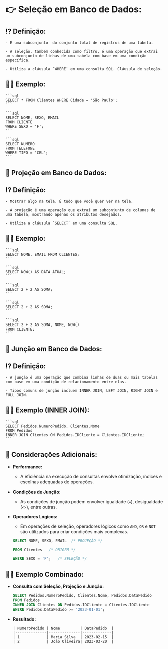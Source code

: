# 👉 **Seleção em Banco de Dados:**

## ⁉ **Definição:**

    - É uma subconjunto  do conjunto total de registros de uma tabela.

    - A seleção, também conhecida como filtro, é uma operação que extrai um subconjunto de linhas de uma tabela com base em uma condição específica.

    - Utiliza a cláusula `WHERE` em uma consulta SQL. Cláusula de seleção.

## 👩‍🏫 **Exemplo:**

    ```sql
    SELECT * FROM Clientes WHERE Cidade = 'São Paulo';
    ```

    ```sql
    SELECT NOME, SEXO, EMAIL
    FROM CLIENTE
    WHERE SEXO = 'F';
    ```

    ```sql
    SELECT NUMERO
    FROM TELEFONE
    WHERE TIPO = 'CEL';
    ```

## 🎥 **Projeção em Banco de Dados:**

## ⁉ **Definição:**

    - Mostrar algo na tela. É tudo que você quer ver na tela.

    - A projeção é uma operação que extrai um subconjunto de colunas de uma tabela, mostrando apenas os atributos desejados.

    - Utiliza a cláusula `SELECT` em uma consulta SQL.

## 👩‍🏫 **Exemplo:**

    ```sql
    SELECT NOME, EMAIL FROM CLIENTES;
    ```

    ```sql
    SELECT NOW() AS DATA_ATUAL;
    ```

    ```sql
    SELECT 2 + 2 AS SOMA;
    ```

    ```sql
    SELECT 2 + 2 AS SOMA;
    ```

    ```sql
    SELECT 2 + 2 AS SOMA, NOME, NOW()
    FROM CLIENTE;
    ```

## 🔌 **Junção em Banco de Dados:**

## ⁉ **Definição:**

    - A junção é uma operação que combina linhas de duas ou mais tabelas com base em uma condição de relacionamento entre elas.
    
    - Tipos comuns de junção incluem INNER JOIN, LEFT JOIN, RIGHT JOIN e FULL JOIN.

## 👩‍🏫 **Exemplo (INNER JOIN):**

    ```sql
    SELECT Pedidos.NumeroPedido, Clientes.Nome
    FROM Pedidos
    INNER JOIN Clientes ON Pedidos.IDCliente = Clientes.IDCliente;
    ```

## 💭 **Considerações Adicionais:**
  
  - **Performance:**
    - A eficiência na execução de consultas envolve otimização, índices e escolhas adequadas de operações.
  - **Condições de Junção:**
    - As condições de junção podem envolver igualdade (`=`), desigualdade (`<>`), entre outras.
  - **Operadores Lógicos:**
    - Em operações de seleção, operadores lógicos como `AND`, `OR` e `NOT` são utilizados para criar condições mais complexas.

    ```sql
    SELECT NOME, SEXO, EMAIL  /* PROJEÇÃO */

    FROM Clientes   /* ORIGEM */
    
    WHERE SEXO = 'F';   /* SELEÇÃO */
    ```

## 👩‍🏫 **Exemplo Combinado:**

  - **Consulta com Seleção, Projeção e Junção:**

    ```sql
    SELECT Pedidos.NumeroPedido, Clientes.Nome, Pedidos.DataPedido
    FROM Pedidos
    INNER JOIN Clientes ON Pedidos.IDCliente = Clientes.IDCliente
    WHERE Pedidos.DataPedido >= '2023-01-01';
    ```
  
  - **Resultado:**
    ```plaintext
    | NumeroPedido | Nome         | DataPedido  |
    |--------------|--------------|-------------|
    | 1            | Maria Silva  | 2023-02-15  |
    | 2            | João Oliveira| 2023-03-20  |
    ```
